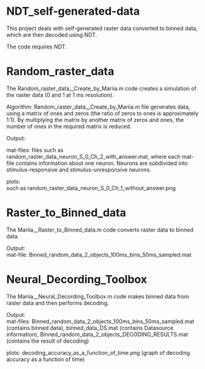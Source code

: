 # NDT_self-generated-data
This project deals with self-generated raster data converted to binned data, which are then decoded using NDT.

The code requires NDT.


# Random_raster_data
The Random_raster_data__Create_by_Mariia.m code creates a simulation of the raster data (0 and 1 at 1 ms resolution).


Algorithm: Random_raster_data__Create_by_Mariia.m file generates data, using a matrix of ones and zeros (the ratio of zeros to ones is approximately 1:1). 
By multiplying the matrix by another matrix of zeros and ones, the number of ones in the required matrix is reduced.

Output:
                                                                           
mat-files: files such as random_raster_data_neuron_S_0_Ch_2_with_answer.mat, where each mat-file contains information about one neuron. 
Neurons are subdivided into stimulus-responsive and stimulus-unresponsive neurons. 

plots:                                                                                       
such as random_raster_data_neuron_S_0_Ch_1_without_answer.png


# Raster_to_Binned_data
The Mariia__Raster_to_Binned_data.m code converts raster data to binned data.

Output:                                                                        
mat-file: Binned_random_data_2_objects_100ms_bins_50ms_sampled.mat 


# Neural_Decording_Toolbox
The Mariia__Neural_Decording_Toolbox.m code makes binned data from raster data and then performs decoding. 

Output:                                                                        
mat-files: 
Binned_random_data_2_objects_100ms_bins_50ms_sampled.mat (contains binned data),
binned_data_DS.mat (contains Datasource information), 
Binned_random_data_2_objects_DECODING_RESULTS.mat (contains the result of decoding)

plots: 
decoding_accuracy_as_a_function_of_time.png (graph of decoding accuracy as a function of time) 

